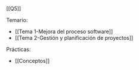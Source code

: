 [[Q5]]

Temario:
+ [[Tema 1-Mejora del proceso software]]
+ [[Tema 2-Gestión y planificación de proyectos]]

Prácticas:
+ [[Conceptos]]